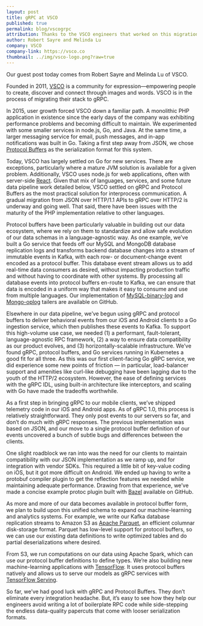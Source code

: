 ```yaml
---
layout: post
title: gRPC at VSCO
published: true
permalink: blog/vscogrpc
attribution: Thanks to the VSCO engineers that worked on this migration.Steven Tang, Sam Bobra, Daniel Song, Lucas Kacher, and many others.
author: Robert Sayre and Melinda Lu
company: VSCO
company-link: https://vsco.co
thumbnail: ../img/vsco-logo.png?raw=true
---
```


Our guest post today comes from Robert Sayre and Melinda Lu of VSCO. 

Founded in 2011, [VSCO](http://vsco.co) is a community for expression—empowering people to create, discover and connect through images and words. VSCO is in the process of migrating their stack to gRPC.

In 2015, user growth forced VSCO down a familiar path. A monolithic PHP application in existence since the early days of the company was exhibiting performance problems and becoming difficult to maintain. We experimented with some smaller services in node.js, Go, and Java. At the same time, a larger messaging service for email, push messages, and in-app notifications was built in Go. Taking a first step away from JSON, we chose [Protocol Buffers](https://developers.google.com/protocol-buffers/) as the serialization format for this system.

Today, VSCO has largely settled on Go for new services. There are exceptions, particularly where a mature JVM solution is available for a given problem. Additionally, VSCO uses node.js for web applications, often with server-side [React](https://facebook.github.io/react/). Given that mix of languages, services, and some future data pipeline work detailed below, VSCO settled on gRPC and Protocol Buffers as the most practical solution for interprocess communication. A gradual migration from JSON over HTTP/1.1 APIs to gRPC over HTTP/2 is underway and going well. That said, there have been issues with the maturity of the PHP implementation relative to other languages.

Protocol buffers have been particularly valuable in building out our data ecosystem, where we rely on them to standardize and allow safe evolution of our data schemas in a language-agnostic way. As one example, we’ve built a Go service that feeds off our MySQL and MongoDB database replication logs and transforms backend database changes into a stream of immutable events in Kafka, with each row- or document-change event encoded as a protocol buffer. This database event stream allows us to add real-time data consumers as desired, without impacting production traffic and without having to coordinate with other systems. By processing all database events into protocol buffers en-route to Kafka, we can ensure that data is encoded in a uniform way that makes it easy to consume and use from multiple languages. Our implementation of [MySQL-binary-log](https://github.com/vsco/autobahn-binlog) and [Mongo-oplog](https://github.com/vsco/autobahn-oplog) tailers are available on GitHub.

Elsewhere in our data pipeline, we’ve begun using gRPC and protocol buffers to deliver behavioral events from our iOS and Android clients to a Go ingestion service, which then publishes these events to Kafka. To support this high-volume use case, we needed (1) a performant, fault-tolerant, language-agnostic RPC framework, (2) a way to ensure data compatibility as our product evolves, and (3) horizontally-scalable infrastructure. We’ve found gRPC, protocol buffers, and Go services running in Kubernetes a good fit for all three. As this was our first client-facing Go gRPC service, we did experience some new points of friction — in particular, load-balancer support and amenities like curl-like debugging have been lagging due to the youth of the HTTP/2 ecosystem. However, the ease of defining services with the gRPC IDL, using built-in architecture like interceptors, and scaling with Go have made the tradeoffs worthwhile.

As a first step in bringing gRPC to our mobile clients, we’ve shipped telemetry code in our iOS and Android apps. As of gRPC 1.0, this process is relatively straightforward. They only post events to our servers so far, and don’t do much with gRPC responses. The previous implementation was based on JSON, and our move to a single protocol buffer definition of our events uncovered a bunch of subtle bugs and differences between the clients.

One slight roadblock we ran into was the need for our clients to maintain compatibility with our JSON implementation as we ramp up, and for integration with vendor SDKs. This required a little bit of key-value coding on iOS, but it got more difficult on Android. We ended up having to write a protobuf compiler plugin to get the reflection features we needed while maintaining adequate performance. Drawing from that experience, we’ve made a concise example protoc plugin built with [Bazel](https://bazel.io/) available on GitHub.

As more and more of our data becomes available in protocol buffer form, we plan to build upon this unified schema to expand our machine-learning and analytics systems. For example, we write our Kafka database replication streams to Amazon S3 as [Apache Parquet](https://parquet.apache.org/), an efficient columnar disk-storage format. Parquet has low-level support for protocol buffers, so we can use our existing data definitions to write optimized tables and do partial deserializations where desired. 

From S3, we run computations on our data using Apache Spark, which can use our protocol buffer definitions to define types. We’re also building new machine-learning applications with [TensorFlow](https://www.tensorflow.org/). It uses protocol buffers natively and allows us to serve our models as gRPC services with [TensorFlow Serving](https://tensorflow.github.io/serving/).

So far, we’ve had good luck with gRPC and Protocol Buffers. They don’t eliminate every integration headache. But, it’s easy to see how they help our engineers avoid writing a lot of boilerplate RPC code while side-stepping the endless data-quality papercuts that come with looser serialization formats.

 


